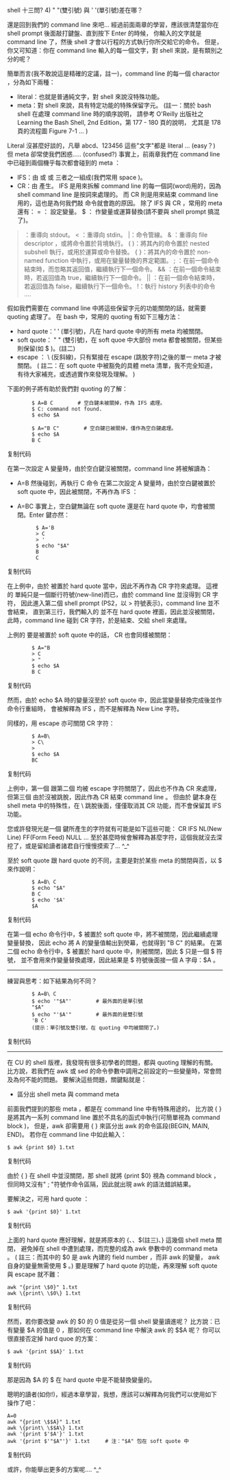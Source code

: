 shell 十三問?
4) " "(雙引號) 與 ' '(單引號)差在哪？

還是回到我們的 command line 來吧...
經過前面兩章的學習，應該很清楚當你在 shell prompt 後面敲打鍵盤、直到按下 Enter 的時候，
你輸入的文字就是 command line 了，然後 shell 才會以行程的方式執行你所交給它的命令。
但是，你又可知道：你在 command line 輸入的每一個文字，對 shell 來說，是有類別之分的呢？

簡單而言(我不敢說這是精確的定議，註一)，command line 的每一個 charactor ，分為如下兩種：
* literal：也就是普通純文字，對 shell 來說沒特殊功能。
* meta：對 shell 來說，具有特定功能的特殊保留字元。
(註一：關於 bash shell 在處理 command line 時的順序說明，
請參考 O'Reilly 出版社之 Learning the Bash Shell, 2nd Edition，第 177 - 180 頁的說明，
尤其是 178 頁的流程圖 Figure 7-1 ... )

Literal 沒甚麼好談的，凡舉 abcd、123456 這些"文字"都是 literal ... (easy？)
但 meta 卻常使我們困惑..... (confused?)
事實上，前兩章我們在 command line 中已碰到兩個機乎每次都會碰到的 meta ：
* IFS：由 <space> 或 <tab> 或 <enter> 三者之一組成(我們常用 space )。
* CR：由 <enter> 產生。
IFS 是用來拆解 command line 的每一個詞(word)用的，因為 shell command line 是按詞來處理的。
而 CR 則是用來結束 command line 用的，這也是為何我們敲 <enter> 命令就會跑的原因。
除了 IFS 與 CR ，常用的 meta 還有：
= ：  設定變量。
$ ：  作變量或運算替換(請不要與 shell prompt 搞混了)。
> ：重導向 stdout。
< ：重導向 stdin。
|：命令管線。
& ：重導向 file descriptor ，或將命令置於背境執行。
( )：將其內的命令置於 nested subshell 執行，或用於運算或命令替換。
{ }：將其內的命令置於 non-named function 中執行，或用在變量替換的界定範圍。
; ：在前一個命令結束時，而忽略其返回值，繼續執行下一個命令。
&& ：在前一個命令結束時，若返回值為 true，繼續執行下一個命令。
|| ：在前一個命令結束時，若返回值為 false，繼續執行下一個命令。
!：執行 history 列表中的命令
....

假如我們需要在 command line 中將這些保留字元的功能關閉的話，就需要 quoting 處理了。
在 bash 中，常用的 quoting 有如下三種方法：
* hard quote：' ' (單引號)，凡在 hard quote 中的所有 meta 均被關閉。
* soft quote： " " (雙引號)，在 soft quoe 中大部份 meta 都會被關閉，但某些則保留(如 $ )。(註二)
* escape ： \ (反斜線)，只有緊接在 escape (跳脫字符)之後的單一 meta 才被關閉。
( 註二：在 soft quote 中被豁免的具體 meta 清單，我不完全知道，
有待大家補充，或透過實作來發現及理解。 )

下面的例子將有助於我們對 quoting 的了解：

            $ A=B C        # 空白鍵未被關掉，作為 IFS 處理。
            $ C: command not found.
            $ echo $A
           
            $ A="B C"        # 空白鍵已被關掉，僅作為空白鍵處理。
            $ echo $A
            B C

复制代码

在第一次設定 A 變量時，由於空白鍵沒被關閉，command line 將被解讀為：
* A=B 然後碰到<IFS>，再執行 C 命令
在第二次設定  A 變量時，由於空白鍵被置於 soft quote 中，因此被關閉，不再作為 IFS ：
* A=B<space>C
事實上，空白鍵無論在 soft quote 還是在 hard quote 中，均會被關閉。Enter 鍵亦然：

            $ A='B
            > C
            > '
            $ echo "$A"
            B
            C

复制代码

在上例中，由於 <enter> 被置於 hard quote 當中，因此不再作為 CR 字符來處理。
這裡的 <enter> 單純只是一個斷行符號(new-line)而已，由於 command line 並沒得到 CR 字符，
因此進入第二個 shell prompt (PS2，以 > 符號表示)，command line 並不會結束，
直到第三行，我們輸入的 <enter> 並不在  hard quote 裡面，因此並沒被關閉，
此時，command line 碰到 CR 字符，於是結束、交給 shell 來處理。

上例的 <enter> 要是被置於 soft quote 中的話， CR 也會同樣被關閉：

            $ A="B
            > C
            > "
            $ echo $A
            B C

复制代码

然而，由於 echo $A 時的變量沒至於 soft quote 中，因此當變量替換完成後並作命令行重組時，<enter> 會被解釋為 IFS ，而不是解釋為 New Line 字符。

同樣的，用 escape 亦可關閉 CR 字符：

            $ A=B\
            > C\
            >
            $ echo $A
            BC

复制代码

上例中，第一個 <enter> 跟第二個 <enter> 均被 escape 字符關閉了，因此也不作為 CR 來處理，
但第三個 <enter> 由於沒被跳脫，因此作為 CR 結束 command line 。
但由於 <enter> 鍵本身在 shell meta 中的特殊性，在 \ 跳脫後面，僅僅取消其 CR 功能，而不會保留其 IFS 功能。

您或許發現光是一個 <enter> 鍵所產生的字符就有可能是如下這些可能：
CR
IFS
NL(New Line)
FF(Form Feed)
NULL
...
至於甚麼時候會解釋為甚麼字符，這個我就沒去深挖了，或是留給讀者諸君自行慢慢摸索了... ^_^

至於 soft quote 跟 hard quote 的不同，主要是對於某些 meta 的關閉與否，以 $ 來作說明：

            $ A=B\ C
            $ echo "$A"
            B C
            $ echo '$A'
            $A

复制代码

在第一個 echo 命令行中，$ 被置於 soft quote 中，將不被關閉，因此繼續處理變量替換，
因此 echo 將 A 的變量值輸出到熒幕，也就得到  "B C" 的結果。
在第二個 echo 命令行中，$ 被置於 hard quote 中，則被關閉，因此 $ 只是一個 $ 符號，
並不會用來作變量替換處理，因此結果是 $ 符號後面接一個 A 字母：$A 。

--------------------------------------
練習與思考：如下結果為何不同？

            $ A=B\ C
            $ echo '"$A"'        # 最外面的是單引號
            "$A"
            $ echo "'$A'"        # 最外面的是雙引號
            'B C'
            (提示：單引號及雙引號，在 quoting 中均被關閉了。)

复制代码

--------------------------------------

在 CU 的 shell 版裡，我發現有很多初學者的問題，都與 quoting 理解的有關。
比方說，若我們在 awk 或 sed 的命令參數中調用之前設定的一些變量時，常會問及為何不能的問題。
要解決這些問題，關鍵點就是：
* 區分出 shell meta 與 command meta

前面我們提到的那些 meta ，都是在 command line 中有特殊用途的，
比方說 { } 是將其內一系列 command line 置於不具名的函式中執行(可簡單視為 command block )，
但是，awk 卻需要用 { } 來區分出 awk 的命令區段(BEGIN, MAIN, END)。
若你在 command line 中如此輸入：

    $ awk {print $0} 1.txt

复制代码

由於  { } 在 shell 中並沒關閉，那 shell 就將 {print $0} 視為 command block ，
但同時又沒有" ; "符號作命令區隔，因此就出現 awk 的語法錯誤結果。

要解決之，可用 hard quote ：

    $ awk '{print $0}' 1.txt

复制代码

上面的 hard quote 應好理解，就是將原本的 {、<space>、$(註三)、} 這幾個 shell meta 關閉，
避免掉在 shell 中遭到處理，而完整的成為 awk 參數中的 command meta 。
( 註三：而其中的 $0 是 awk 內建的 field number ，而非  awk 的變量，
awk 自身的變量無需使用 $ 。)
要是理解了 hard quote 的功能，再來理解 soft quote 與 escape 就不難：

    awk "{print \$0}" 1.txt
    awk \{print\ \$0\} 1.txt

复制代码


然而，若你要改變 awk 的 $0 的 0 值是從另一個 shell 變量讀進呢？
比方說：已有變量 $A 的值是 0 ，那如何在 command line 中解決 awk 的 $$A 呢？
你可以很直接否定掉 hard quoe 的方案：

    $ awk '{print $$A}' 1.txt

复制代码

那是因為 $A 的 $ 在 hard quote 中是不能替換變量的。

聰明的讀者(如你!)，經過本章學習，我想，應該可以解釋為何我們可以使用如下操作了吧：

    A=0
    awk "{print \$$A}" 1.txt
    awk \{print\ \$$A\} 1.txt
    awk '{print $'$A'}' 1.txt
    awk '{print $'"$A"'}' 1.txt     # 注："$A" 包在 soft quote 中

复制代码


或許，你能舉出更多的方案呢....  ^_^